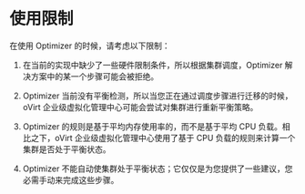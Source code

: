 # 使用限制

在使用 Optimizer 的时候，请考虑以下限制：

1. 在当前的实现中缺少了一些硬件限制条件，所以根据集群调度，Optimizer 解决方案中的某一个步骤可能会被拒绝。

2. Optimizer 当前没有平衡检测，所以当您正在通过调度步骤进行迁移的时候，oVirt 企业级虚拟化管理中心可能会尝试对集群进行重新平衡策略。

3. Optimizer 的规则是基于平均内存使用率的，而不是基于平均 CPU 负载。相比之下，oVirt 企业级虚拟化管理中心使用了基于 CPU 负载的规则来计算一个集群是否处于平衡状态。

4. Optimizer 不能自动使集群处于平衡状态；它仅仅是为您提供了一些建议，您必需手动来完成这些步骤。
 
